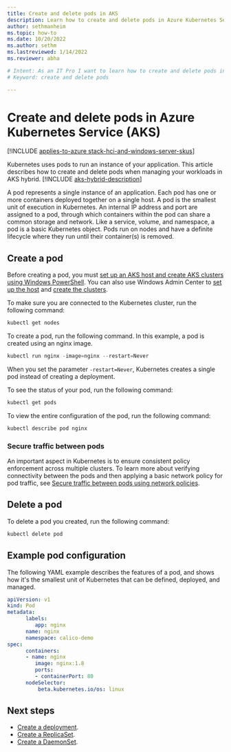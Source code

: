 ```yaml
---
title: Create and delete pods in AKS
description: Learn how to create and delete pods in Azure Kubernetes Service (AKS).
author: sethmanheim
ms.topic: how-to
ms.date: 10/20/2022
ms.author: sethm 
ms.lastreviewed: 1/14/2022
ms.reviewer: abha

# Intent: As an IT Pro I want to learn how to create and delete pods in AKS.
# Keyword: create and delete pods

---
```


# Create and delete pods in Azure Kubernetes Service (AKS)

[!INCLUDE [applies-to-azure stack-hci-and-windows-server-skus](includes/aks-hci-applies-to-skus/aks-hybrid-applies-to-azure-stack-hci-windows-server-sku.md)]

Kubernetes uses pods to run an instance of your application. This article describes how to create and delete pods when managing your workloads in AKS hybrid. [!INCLUDE [aks-hybrid-description](includes/aks-hybrid-description.md)]

A pod represents a single instance of an application. Each pod has one or more containers deployed together on a single host. A pod is the smallest unit of execution in Kubernetes. An internal IP address and port are assigned to a pod, through which containers within the pod can share a common storage and network. Like a service, volume, and namespace, a pod is a basic Kubernetes object. Pods run on nodes and have a definite lifecycle where they run until their container(s) is removed.

## Create a pod

Before creating a pod, you must [set up an AKS host and create AKS clusters using Windows PowerShell](./kubernetes-walkthrough-powershell.md). You can also use Windows Admin Center to [set up the host](./setup.md) and [create the clusters](./create-kubernetes-cluster.md).

To make sure you are connected to the Kubernetes cluster, run the following command:

```powershell
kubectl get nodes
```

To create a pod, run the following command. In this example, a pod is created using an nginx image.  

```powershell
kubectl run nginx -image=nginx --restart=Never
```

When you set the parameter `-restart=Never`, Kubernetes creates a single pod instead of creating a deployment.

To see the status of your pod, run the following command:

```powershell
kubectl get pods
```

To view the entire configuration of the pod, run the following command:

```powershell
kubectl describe pod nginx
```

### Secure traffic between pods

An important aspect in Kubernetes is to ensure consistent policy enforcement across multiple clusters. To learn more about verifying connectivity between the pods and then applying a basic network policy for pod traffic, see [Secure traffic between pods using network policies](./calico-networking-policy.md).

## Delete a pod

To delete a pod you created, run the following command:

```powershell
kubectl delete pod
```

## Example pod configuration

The following YAML example describes the features of a pod, and shows how it's the smallest unit of Kubernetes that can be defined, deployed, and managed.

```yml
apiVersion: v1 
kind: Pod 
metadata: 
      labels: 
         app: nginx 
      name: nginx 
      namespace: calico-demo 
spec: 
      containers: 
      - name: nginx 
         image: nginx:1.8 
         ports: 
         - containerPort: 80 
      nodeSelector: 
          beta.kubernetes.io/os: linux
```

## Next steps

- [Create a deployment](create-deployments.md).
- [Create a ReplicaSet](create-replicasets.md).
- [Create a DaemonSet](create-daemonsets.md).
